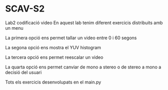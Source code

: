 # SCAV-S2
 Lab2 codificació video
 En aquest lab tenim diferent exercicis distribuits amb un menu
 
 La primera opció ens permet tallar un video entre 0 i 60 segons
 
 La segona opció ens mostra el YUV histogram
 
 La tercera opció ens permet reescalar un video
 
 La quarta opció ens permet canviar de mono a stereo o de stereo a mono a decisió del usuari
 
 Tots els exercicis desenvolupats en el main.py
